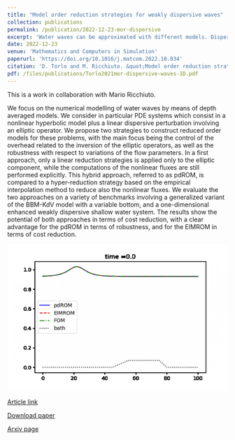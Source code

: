 ```yaml
---
title: "Model order reduction strategies for weakly dispersive waves"
collection: publications
permalink: /publication/2022-12-23-mor-dispersive
excerpt: 'Water waves can be approximated with different models. Dispersive-hyperbolic models serve this scope under smallness conditions of nonlinearity and shallowness parameters. The discretization of these models consists often of a hyperbolic system coupled with an elliptic system. In this work we reduce with standard model order reduction techniques the elliptic operator. Finally, we apply some hyperreduction to reduce the whole system. [Download paper](/files/publications/Torlo2021mor-dispersive-waves-1D.pdf)'
date: 2022-12-23
venue: 'Mathematics and Computers in Simulation'
paperurl: 'https://doi.org/10.1016/j.matcom.2022.10.034'
citation: 'D. Torlo and M. Ricchiuto. &quot;Model order reduction strategies for weakly dispersive waves. &quot; <i>Mathematics and Computers in Simulation</i>, (205), pages 997-1028, 2023.'
pdf: /files/publications/Torlo2021mor-dispersive-waves-1D.pdf
---
```

This is a work in collaboration with Mario Ricchiuto.

We focus on the numerical modelling of water waves by means of depth averaged models. We
consider in particular PDE systems which consist in a nonlinear hyperbolic model plus a linear dispersive perturbation involving an elliptic operator. We propose two strategies to construct reduced
order models for these problems, with the main focus being the control of the overhead related to
the inversion of the elliptic operators, as well as the robustness with respect to variations of the flow
parameters. In a first approach, only a linear reduction strategies is applied only to the elliptic component, while the computations of the nonlinear fluxes are still performed explicitly. This hybrid
approach, referred to as pdROM, is compared to a hyper-reduction strategy based on the empirical
interpolation method to reduce also the nonlinear fluxes. We evaluate the two approaches on a variety
of benchmarks involving a generalized variant of the BBM-KdV model with a variable bottom, and
a one-dimensional enhanced weakly dispersive shallow water system. The results show the potential
of both approaches in terms of cost reduction, with a clear advantage for the pdROM in terms of
robustness, and for the EIMROM in terms of cost reduction.

![KdV MOR](/images/research/KdVMORcompress.gif)

[Article link](https://doi.org/10.1016/j.matcom.2022.10.034)

[Download paper](/files/publications/Torlo2021mor-dispersive-waves-1D.pdf)

[Arxiv page](https://arxiv.org/abs/2112.10608)

